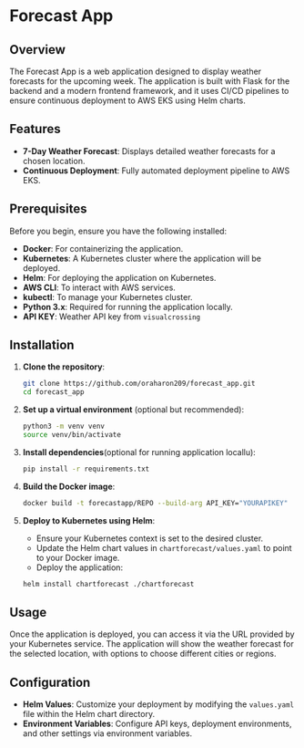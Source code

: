 # Forecast App

## Overview

The Forecast App is a web application designed to display weather forecasts for the upcoming week. The application is built with Flask for the backend and a modern frontend framework, and it uses CI/CD pipelines to ensure continuous deployment to AWS EKS using Helm charts.

## Features

- **7-Day Weather Forecast**: Displays detailed weather forecasts for a chosen location.
- **Continuous Deployment**: Fully automated deployment pipeline to AWS EKS.

## Prerequisites

Before you begin, ensure you have the following installed:

- **Docker**: For containerizing the application.
- **Kubernetes**: A Kubernetes cluster where the application will be deployed.
- **Helm**: For deploying the application on Kubernetes.
- **AWS CLI**: To interact with AWS services.
- **kubectl**: To manage your Kubernetes cluster.
- **Python 3.x**: Required for running the application locally.
- **API KEY**: Weather API key from `visualcrossing`

## Installation

1. **Clone the repository**:

    ```bash
    git clone https://github.com/oraharon209/forecast_app.git
    cd forecast_app
    ```

2. **Set up a virtual environment** (optional but recommended):

    ```bash
    python3 -m venv venv
    source venv/bin/activate
    ```

3. **Install dependencies**(optional for running application locallu):

    ```bash
    pip install -r requirements.txt
    ```

4. **Build the Docker image**:

    ```bash
    docker build -t forecastapp/REPO --build-arg API_KEY="YOURAPIKEY"
    ```

5. **Deploy to Kubernetes using Helm**:

   - Ensure your Kubernetes context is set to the desired cluster.
   - Update the Helm chart values in `chartforecast/values.yaml` to point to your Docker image.
   - Deploy the application:

    ```bash
    helm install chartforecast ./chartforecast
    ```

## Usage

Once the application is deployed, you can access it via the URL provided by your Kubernetes service. The application will show the weather forecast for the selected location, with options to choose different cities or regions.

## Configuration

- **Helm Values**: Customize your deployment by modifying the `values.yaml` file within the Helm chart directory.
- **Environment Variables**: Configure API keys, deployment environments, and other settings via environment variables.
